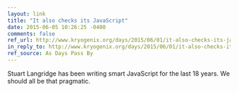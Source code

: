 ```yaml
---
layout: link
title: "It also checks its JavaScript"
date: 2015-06-05 10:26:25 -0400
comments: false
ref_url: http://www.kryogenix.org/days/2015/06/01/it-also-checks-its-javascript/
in_reply_to: http://www.kryogenix.org/days/2015/06/01/it-also-checks-its-javascript/
ref_source: As Days Pass By
---
```


Stuart Langridge has been writing smart JavaScript for the last 18 years. We should all be that pragmatic.